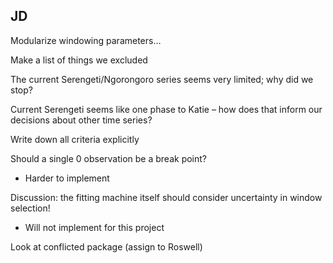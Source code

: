 
## JD

Modularize windowing parameters…

Make a list of things we excluded 

The current Serengeti/Ngorongoro series seems very limited; why did we stop?

Current Serengeti seems like one phase to Katie – how does that inform our decisions about other time series?

Write down all criteria explicitly

Should a single 0 observation be a break point?
* Harder to implement

Discussion: the fitting machine itself should consider uncertainty in window selection!
* Will not implement for this project

Look at conflicted package (assign to Roswell)
